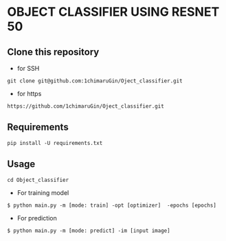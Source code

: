 # OBJECT CLASSIFIER USING RESNET 50

## Clone this repository
- for SSH
```
git clone git@github.com:1chimaruGin/Oject_classifier.git
```

- for https
```
https://github.com/1chimaruGin/Oject_classifier.git
```

## Requirements
```
pip install -U requirements.txt
```

## Usage
```
cd Object_classifier
```
- For training model

```
$ python main.py -m [mode: train] -opt [optimizer]  -epochs [epochs]
```
- For prediction
```
$ python main.py -m [mode: predict] -im [input image]
```

